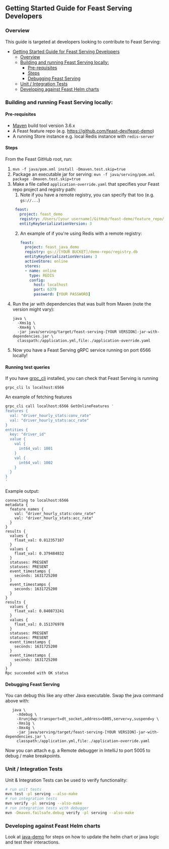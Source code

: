 ## Getting Started Guide for Feast Serving Developers

### Overview
This guide is targeted at developers looking to contribute to Feast Serving:
- [Getting Started Guide for Feast Serving Developers](#getting-started-guide-for-feast-serving-developers)
  - [Overview](#overview)
  - [Building and running Feast Serving locally:](#building-and-running-feast-serving-locally)
    - [Pre-requisites](#pre-requisites)
    - [Steps](#steps)
    - [Debugging Feast Serving](#debugging-feast-serving)
  - [Unit / Integration Tests](#unit--integration-tests)
  - [Developing against Feast Helm charts](#developing-against-feast-helm-charts)

### Building and running Feast Serving locally:

#### Pre-requisites

- [Maven](https://maven.apache.org/install.html) build tool version 3.6.x
- A Feast feature repo (e.g. https://github.com/feast-dev/feast-demo)
- A running Store instance e.g. local Redis instance with `redis-server`

#### Steps
From the Feast GitHub root, run:

1. `mvn -f java/pom.xml install -Dmaven.test.skip=true`
2. Package an executable jar for serving: `mvn -f java/serving/pom.xml package -Dmaven.test.skip=true`
3. Make a file called `application-override.yaml` that specifies your Feast repo project and registry path:
   1. Note if you have a remote registry, you can specify that too (e.g. `gs://...`)
   ```yaml
    feast:
      project: feast_demo
      registry: /Users/[your username]/GitHub/feast-demo/feature_repo/data/registry.db
      entityKeySerializationVersion: 3
    ```
   2. An example of if you're using Redis with a remote registry:
      ```yaml
      feast:
        project: feast_java_demo
        registry: gs://[YOUR BUCKET]/demo-repo/registry.db
        entityKeySerializationVersion: 3
        activeStore: online
        stores:
        - name: online
          type: REDIS
          config:
            host: localhost
            port: 6379
            password: [YOUR PASSWORD]
      ```
4. Run the jar with dependencies that was built from Maven (note the version might vary):
   ```
   java \
     -Xms1g \
     -Xmx4g \
     -jar java/serving/target/feast-serving-[YOUR VERSION]-jar-with-dependencies.jar \
     classpath:/application.yml,file:./application-override.yaml
   ```
5. Now you have a Feast Serving gRPC service running on port 6566 locally!

#### Running test queries
If you have [grpc_cli](https://github.com/grpc/grpc/blob/master/doc/command_line_tool.md) installed, you can check that Feast Serving is running
```
grpc_cli ls localhost:6566
```

An example of fetching features
```bash
grpc_cli call localhost:6566 GetOnlineFeatures '
features {
  val: "driver_hourly_stats:conv_rate"
  val: "driver_hourly_stats:acc_rate"
}
entities {
  key: "driver_id"
  value {
    val {
      int64_val: 1001
    }
    val {
      int64_val: 1002
    }
  }
}
'
```
Example output:
```
connecting to localhost:6566
metadata {
  feature_names {
    val: "driver_hourly_stats:conv_rate"
    val: "driver_hourly_stats:acc_rate"
  }
}
results {
  values {
    float_val: 0.812357187
  }
  values {
    float_val: 0.379484832
  }
  statuses: PRESENT
  statuses: PRESENT
  event_timestamps {
    seconds: 1631725200
  }
  event_timestamps {
    seconds: 1631725200
  }
}
results {
  values {
    float_val: 0.840873241
  }
  values {
    float_val: 0.151376978
  }
  statuses: PRESENT
  statuses: PRESENT
  event_timestamps {
    seconds: 1631725200
  }
  event_timestamps {
    seconds: 1631725200
  }
}
Rpc succeeded with OK status
```

#### Debugging Feast Serving
You can debug this like any other Java executable. Swap the java command above with:
```
   java \
     -Xdebug \
     -Xrunjdwp:transport=dt_socket,address=5005,server=y,suspend=y \
     -Xms1g \
     -Xmx4g \
     -jar java/serving/target/feast-serving-[YOUR VERSION]-jar-with-dependencies.jar \
     classpath:/application.yml,file:./application-override.yaml
   ```
Now you can attach e.g. a Remote debugger in IntelliJ to port 5005 to debug / make breakpoints.

### Unit / Integration Tests
Unit &amp; Integration Tests can be used to verify functionality:
```sh
# run unit tests
mvn test -pl serving --also-make
# run integration tests
mvn verify -pl serving --also-make
# run integration tests with debugger
mvn -Dmaven.failsafe.debug verify -pl serving --also-make
```

### Developing against Feast Helm charts
Look at [java-demo](../../examples/java-demo) for steps on how to update the helm chart or java logic and test their
interactions.
